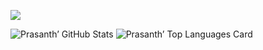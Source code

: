 
![](https://visitor-badge.glitch.me/badge?page_id=prasanthprabakaran.prasanthprabakaran)

<img src="https://github-readme-stats.vercel.app/api?username=prasanthprabakaran&theme=synthwave&show_icons=true&count_private=true" alt="Prasanth’ GitHub Stats" />

<img src="https://github-readme-stats.vercel.app/api/top-langs/?username=prasanthprabakaran&theme=synthwave" alt="Prasanth’ Top Languages Card" />

<!--
**prasanthprabakaran/prasanthprabakaran** is a ✨ _special_ ✨ repository because its `README.md` (this file) appears on your GitHub profile.

Here are some ideas to get you started:

- 🔭 I’m currently working on ...
- 🌱 I’m currently learning ...
- 👯 I’m looking to collaborate on ...
- 🤔 I’m looking for help with ...
- 💬 Ask me about ...
- 📫 How to reach me: ...
- 😄 Pronouns: ...
- ⚡ Fun fact: ...
-->
